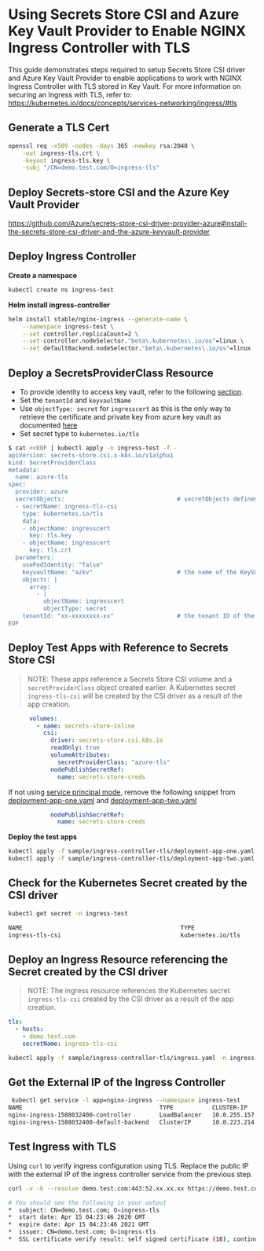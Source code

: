 # Using Secrets Store CSI and Azure Key Vault Provider to Enable NGINX Ingress Controller with TLS

This guide demonstrates steps required to setup Secrets Store CSI driver and Azure Key Vault Provider to enable applications to work with NGINX Ingress Controller with TLS stored in Key Vault. 
For more information on securing an Ingress with TLS, refer to: https://kubernetes.io/docs/concepts/services-networking/ingress/#tls

## Generate a TLS Cert

```bash
openssl req -x509 -nodes -days 365 -newkey rsa:2048 \
    -out ingress-tls.crt \
    -keyout ingress-tls.key \
    -subj "/CN=demo.test.com/O=ingress-tls"
```

## Deploy Secrets-store CSI and the Azure Key Vault Provider
https://github.com/Azure/secrets-store-csi-driver-provider-azure#install-the-secrets-store-csi-driver-and-the-azure-keyvault-provider

## Deploy Ingress Controller

**Create a namespace**

```bash
kubectl create ns ingress-test
```

**Helm install ingress-controller**

```bash
helm install stable/nginx-ingress --generate-name \
    --namespace ingress-test \
    --set controller.replicaCount=2 \
    --set controller.nodeSelector."beta\.kubernetes\.io/os"=linux \
    --set defaultBackend.nodeSelector."beta\.kubernetes\.io/os"=linux
```

## Deploy a SecretsProviderClass Resource

- To provide identity to access key vault, refer to the following [section](https://github.com/Azure/secrets-store-csi-driver-provider-azure#provide-identity-to-access-key-vault).
- Set the `tenantId` and `keyvaultName`
- Use `objectType: secret` for `ingresscert` as this is the only way to retrieve the certificate and private key from azure key vault as documented [here](https://github.com/Azure/secrets-store-csi-driver-provider-azure/blob/master/docs/getting-certs-and-keys.md#getting-certificates-and-keys-using-azure-key-vault-provider)
- Set secret type to `kubernetes.io/tls`

```bash
$ cat <<EOF | kubectl apply -n ingress-test -f -
apiVersion: secrets-store.csi.x-k8s.io/v1alpha1
kind: SecretProviderClass
metadata:
  name: azure-tls
spec:
  provider: azure
  secretObjects:                                # secretObjects defines the desired state of synced K8s secret objects
  - secretName: ingress-tls-csi
    type: kubernetes.io/tls
    data: 
    - objectName: ingresscert
      key: tls.key
    - objectName: ingresscert
      key: tls.crt
  parameters:
    usePodIdentity: "false"
    keyvaultName: "azkv"                        # the name of the KeyVault
    objects: |
      array:
        - |
          objectName: ingresscert
          objectType: secret
    tenantId: "xx-xxxxxxxx-xx"                  # the tenant ID of the KeyVault
EOF
```

## Deploy Test Apps with Reference to Secrets Store CSI

> NOTE: These apps reference a Secrets Store CSI volume and a `secretProviderClass` object created earlier. A Kubernetes secret `ingress-tls-csi` will be created by the CSI driver as a result of the app creation.

```yaml
      volumes:
        - name: secrets-store-inline
          csi:
            driver: secrets-store.csi.k8s.io
            readOnly: true
            volumeAttributes:
              secretProviderClass: "azure-tls"
            nodePublishSecretRef:
              name: secrets-store-creds
```

If not using [service principal mode](../../docs/service-principal-mode.md), remove the following snippet from [deployment-app-one.yaml](deployment-app-one.yaml) and [deployment-app-two.yaml](deployment-app-two.yaml)

```yaml
            nodePublishSecretRef:
              name: secrets-store-creds
```

**Deploy the test apps**

```bash
kubectl apply -f sample/ingress-controller-tls/deployment-app-one.yaml -n ingress-test
kubectl apply -f sample/ingress-controller-tls/deployment-app-two.yaml -n ingress-test
```

## Check for the Kubernetes Secret created by the CSI driver
```bash
kubectl get secret -n ingress-test

NAME                                             TYPE                                  DATA   AGE
ingress-tls-csi                                  kubernetes.io/tls                     2      1m34s
```

## Deploy an Ingress Resource referencing the Secret created by the CSI driver

> NOTE: The ingress resource references the Kubernetes secret `ingress-tls-csi` created by the CSI driver as a result of the app creation.

```yaml
tls:
  - hosts:
    - demo.test.com
    secretName: ingress-tls-csi
```

```bash
kubectl apply -f sample/ingress-controller-tls/ingress.yaml -n ingress-test
```

## Get the External IP of the Ingress Controller

```bash
 kubectl get service -l app=nginx-ingress --namespace ingress-test 
NAME                                       TYPE           CLUSTER-IP     EXTERNAL-IP      PORT(S)                      AGE
nginx-ingress-1588032400-controller        LoadBalancer   10.0.255.157   52.xx.xx.xx      80:31293/TCP,443:31265/TCP   19m
nginx-ingress-1588032400-default-backend   ClusterIP      10.0.223.214   <none>           80/TCP                       19m
```

## Test Ingress with TLS
Using `curl` to verify ingress configuration using TLS. 
Replace the public IP with the external IP of the ingress controller service from the previous step.  

```bash
curl -v -k --resolve demo.test.com:443:52.xx.xx.xx https://demo.test.com

# You should see the following in your output
*  subject: CN=demo.test.com; O=ingress-tls
*  start date: Apr 15 04:23:46 2020 GMT
*  expire date: Apr 15 04:23:46 2021 GMT
*  issuer: CN=demo.test.com; O=ingress-tls
*  SSL certificate verify result: self signed certificate (18), continuing anyway.
```
